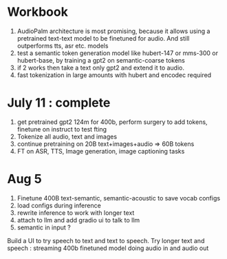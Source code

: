 Workbook
========
1. AudioPalm architecture is most promising, 
   because it allows using a pretrained text-text model to be finetuned for audio. 
   And still outperforms tts, asr etc. models
2. test a semantic token generation model like hubert-147 or mms-300 or hubert-base, by training a gpt2 on semantic-coarse tokens
3. if 2 works then take a text only gpt2 and extend it to audio. 
4. fast tokenization in large amounts with hubert and encodec required

July 11 : complete
=======
1. get pretrained gpt2 124m for 400b, perform surgery to add tokens, finetune on instruct to test fting
2. Tokenize all audio, text and images
3. continue pretraining on 20B text+images+audio => 60B tokens
4. FT on ASR, TTS, Image generation, image captioning tasks

Aug 5
=====
1. Finetune 400B text-semantic, semantic-acoustic to save vocab configs
2. load configs during inference
3. rewrite inference to work with longer text
4. attach to llm and add gradio ui to talk to llm
5. semantic in input ?


Build a UI to try speech to text and text to speech. 
Try longer text and speech : streaming
400b finetuned model doing audio in and audio out
